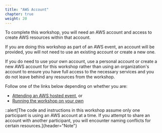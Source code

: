 ```yaml
---
title: "AWS Account"
chapter: true
weight: 20
---
```


To complete this workshop, you will need an AWS account and access to create AWS resources within that account.

If you are doing this workshop as part of an AWS event, an account will be provided, you will not need to use an existing account or create a new one.

If you do need to use your own account, use a personal account or create a new AWS account for this workshop rather than using an organization's account to ensure you have full access to the necessary services and you do not leave behind any resources from the workshop.


Follow one of the links below depending on whether you are:

- [Attending an AWS hosted event](/getting-started/aws_account/aws_hosted_event.md), or
- [Running the workshop on your own](/getting-started/aws_account/on_your_own.md)

::alert[The code and instructions in this workshop assume only one participant is using an AWS account at a time. If you attempt to share an account with another participant, you will encounter naming conflicts for certain resources.]{header="Note"}
